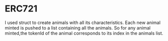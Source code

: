 # ERC721 

I used struct to create animals with all its characteristics.
Each new animal minted is pushed to a list containing all the animals.
So for any animal minted,the tokenId of the animal corresponds to its index in the animals list.



